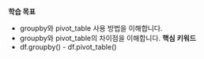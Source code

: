 **학습 목표**  
- groupby와 pivot_table 사용 방법을 이해합니다.
- groupby와 pivot_table의 차이점을 이해합니다.
**핵심 키워드**
- df.groupby()
- df.pivot_table()